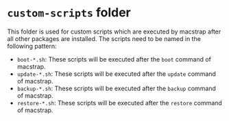 # `custom-scripts` folder
This folder is used for custom scripts which are executed by macstrap after all other packages are installed.
The scripts need to be named in the following pattern:

* `boot-*.sh`: These scripts will be executed after the `boot` command of macstrap.
* `update-*.sh`: These scripts will be executed after the `update` command of macstrap.
* `backup-*.sh`: These scripts will be executed after the `backup` command of macstrap.
* `restore-*.sh`: These scripts will be executed after the `restore` command of macstrap.
